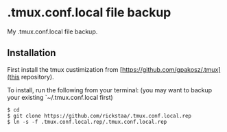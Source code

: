.tmux.conf.local file backup
=====

My .tmux.conf.local file backup.

Installation
------------



First install the tmux custimization from [https://github.com/gpakosz/.tmux](this repository).

To install, run the following from your terminal: (you may want to backup your
existing `~/.tmux.conf.local first)

```
$ cd
$ git clone https://github.com/rickstaa/.tmux.conf.local.rep
$ ln -s -f .tmux.conf.local.rep/.tmux.conf.local.rep
```
